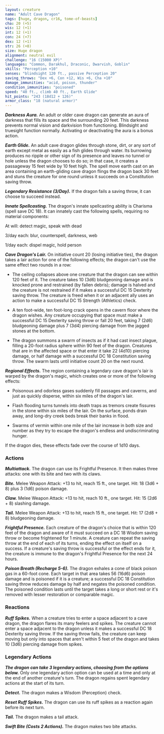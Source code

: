 ```yaml
---
layout: creature
name: "Adult Cave Dragon"
tags: [huge, dragon, cr16, tome-of-beasts]
cha: 20 (+5)
wis: 12 (+1)
int: 12 (+1)
con: 24 (+7)
dex: 12 (+1)
str: 26 (+8)
size: Huge dragon
alignment: neutral evil
challenge: "16 (15000 XP)"
languages: "Common, Darakhul, Draconic, Dwarvish, Goblin"
skills: "Perception +10"
senses: "blindsight 120 ft., passive Perception 20"
saving_throws: "Dex +6, Con +12, Wis +6, Cha +10"
damage_immunities: "acid, poison, thunder"
condition_immunities: "poisoned"
speed: "40 ft., climb 40 ft., Earth Glide"
hit_points: "243 (18d12 + 126)"
armor_class: "18 (natural armor)"
---
```


***Darkness Aura.*** An adult or older cave dragon can generate an aura of darkness that fills its space and the surrounding 20 feet. This darkness prevents normal vision and darkvision from functioning. Blindsight and truesight function normally. Activating or deactivating the aura is a bonus action.

***Earth Glide.*** An adult cave dragon glides through stone, dirt, or any sort of earth except metal as easily as a fish glides through water. Its burrowing produces no ripple or other sign of its presence and leaves no tunnel or hole unless the dragon chooses to do so; in that case, it creates a passageway 15 feet wide by 10 feet high. The spell move earth cast on an area containing an earth-gliding cave dragon flings the dragon back 30 feet and stuns the creature for one round unless it succeeds on a Constitution saving throw.

***Legendary Resistance (3/Day).*** If the dragon fails a saving throw, it can choose to succeed instead.

***Innate Spellcasting.*** The dragon's innate spellcasting ability is Charisma (spell save DC 18). It can innately cast the following spells, requiring no material components:

At will: detect magic, speak with dead

3/day each: blur, counterspell, darkness, web

1/day each: dispel magic, hold person

***Cave Dragon's Lair.*** On initiative count 20 (losing initiative ties), the dragon takes a lair action for one of the following effects; the dragon can't use the same effect two rounds in a row:

- The ceiling collapses above one creature that the dragon can see within 120 feet of it. The creature takes 10 (3d6) bludgeoning damage and is knocked prone and restrained (by fallen debris); damage is halved and the creature is not restrained if it makes a successful DC 15 Dexterity saving throw. The creature is freed when it or an adjacent ally uses an action to make a successful DC 15 Strength (Athletics) check.

- A ten foot-wide, ten foot-long crack opens in the cavern floor where the dragon wishes. Any creature occupying that space must make a successful DC 15 Dexterity saving throw or fall 20 feet, taking 7 (2d6) bludgeoning damage plus 7 (3d4) piercing damage from the jagged stones at the bottom.

- The dragon summons a swarm of insects as if it had cast insect plague, filling a 20-foot radius sphere within 90 feet of the dragon. Creatures that are in the affected space or that enter it take 22 (4d10) piercing damage, or half damage with a successful DC 18 Constitution saving throw. The swarm lasts until initiative count 20 on the next round.

***Regional Effects.*** The region containing a legendary cave dragon's lair is warped by the dragon's magic, which creates one or more of the following effects:

- Poisonous and odorless gases suddenly fill passages and caverns, and just as quickly disperse, within six miles of the dragon's lair.

- Flash flooding turns tunnels into death traps as tremors create fissures in the stone within six miles of the lair. On the surface, ponds drain away, and long-dry creek beds break their banks in flood.

- Swarms of vermin within one mile of the lair increase in both size and number as they try to escape the dragon's endless and undiscriminating hunger.

If the dragon dies, these effects fade over the course of 1d10 days.

### Actions

***Multiattack.*** The dragon can use its Frightful Presence. It then makes three attacks: one with its bite and two with its claws.

***Bite.*** Melee Weapon Attack: +13 to hit, reach 15 ft., one target. Hit: 18 (3d6 + 8) plus 3 (1d6) poison damage.

***Claw.*** Melee Weapon Attack: +13 to hit, reach 10 ft., one target. Hit: 15 (2d6 + 8) slashing damage.

***Tail.*** Melee Weapon Attack: +13 to hit, reach 15 ft., one target. Hit: 17 (2d8 + 8) bludgeoning damage.

***Frightful Presence.*** Each creature of the dragon's choice that is within 120 feet of the dragon and aware of it must succeed on a DC 18 Wisdom saving throw or become frightened for 1 minute. A creature can repeat the saving throw at the end of each of its turns, ending the effect on itself on a success. If a creature's saving throw is successful or the effect ends for it, the creature is immune to the dragon's Frightful Presence for the next 24 hours.

***Poison Breath (Recharge 5-6).*** The dragon exhales a cone of black poison gas in a 60-foot cone. Each target in that area takes 56 (16d6) poison damage and is poisoned if it is a creature; a successful DC 18 Constitution saving throw reduces damage by half and negates the poisoned condition. The poisoned condition lasts until the target takes a long or short rest or it's removed with lesser restoration or comparable magic.

### Reactions

***Ruff Spikes.*** When a creature tries to enter a space adjacent to a cave dragon, the dragon flares its many feelers and spikes. The creature cannot enter a space adjacent to the dragon unless it makes a successful DC 18 Dexterity saving throw. If the saving throw fails, the creature can keep moving but only into spaces that aren't within 5 feet of the dragon and takes 10 (3d6) piercing damage from spikes.

### Legendary Actions

***The dragon can take 3 legendary actions, choosing from the options below.*** Only one legendary action option can be used at a time and only at the end of another creature's turn. The dragon regains spent legendary actions at the start of its turn.

***Detect.*** The dragon makes a Wisdom (Perception) check.

***Reset Ruff Spikes.*** The dragon can use its ruff spikes as a reaction again before its next turn.

***Tail.*** The dragon makes a tail attack.

***Swift Bite (Costs 2 Actions).*** The dragon makes two bite attacks.

